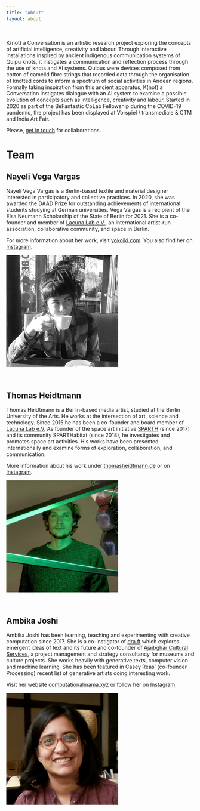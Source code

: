 ```yaml
---
title: "About"
layout: about

---
```


K(not) a Conversation is an artistic research project exploring the concepts of artificial intelligence, creativity and labour. Through interactive installations inspired by ancient indigenous communication systems of Quipu knots, it instigates a communication and reflection process through the use of knots and AI systems. Quipus were devices composed from cotton of camelid fibre strings that recorded data through the organisation of knotted cords to inform a spectrum of social activities in Andean regions. Formally taking inspiration from this ancient apparatus, K(not) a Conversation instigates dialogue with an AI system to examine a possible evolution of concepts such as intelligence, creativity and labour. Started in 2020 as part of the BeFantastic CoLab Fellowship during the COVID-19 pandemic, the project has been displayed at Vorspiel / transmediale & CTM and India Art Fair.

Please, [get in touch](mailto::hello@knotaconversation.art) for collaborations.

# Team 

## Nayeli Vega Vargas

Nayeli Vega Vargas is a Berlin-based textile and material designer interested in participatory and collective practices. In 2020, she was awarded the DAAD Prize for outstanding achievements of international students studying at German universities. Vega Vargas is a recipient of the Elsa Neumann Scholarship of the State of Berlin for 2021. She is a co-founder and member of [Lacuna Lab e.V.](https://lacunalab.org/), an international artist-run association, collaborative community, and space in Berlin.

For more information about her work, visit [yokoiki.com](https://yokoiki.com). You also find her on [Instagram](https://www.instagram.com/yokoikilab/).

![Nayeli](/assets/images/nayeli-vega-vargas.jpg)

<br />

## Thomas Heidtmann

Thomas Heidtmann is a Berlin-based media artist, studied at the Berlin University of the Arts. He works at the intersection of art, science and technology. Since 2015 he has been a co-founder and board member of [Lacuna Lab e.V.](https://lacunalab.org/) As founder of the space art initiative [SPARTH](https://www.sparth.org/) (since 2017) and its community SPARTHabitat (since 2018), he investigates and promotes space art activities. His works have been presented internationally and examine forms of exploration, collaboration, and communication.

More information about his work under [thomasheidtmann.de](htpp://thomasheidtmann.de) or on [Instagram](https://www.instagram.com/thomasheidtmann/).

![Thomas](/assets/images/thomas-heidtmann.jpg)

<br />

## Ambika Joshi

Ambika Joshi has been learning, teaching and experimenting with creative computation since 2017. She is a co-instigator of [dra.ft](https://dra-ft.site/) which explores emergent ideas of text and its future and co-founder of [Ajaibghar Cultural Services](https://www.ajaibghar.com/), a project management and strategy consultancy for museums and culture projects. She works heavily with generative texts, computer vision and machine learning. She has been featured in Casey Reas’ (co-founder Processing) recent list of generative artists doing interesting work.

Visit her website [computationalmama.xyz](http://computationalmama.xyz) or follow her on [Instagram](https://www.instagram.com/computational_mama/).

![Ambika](/assets/images/ambika-joshi.jpg)
